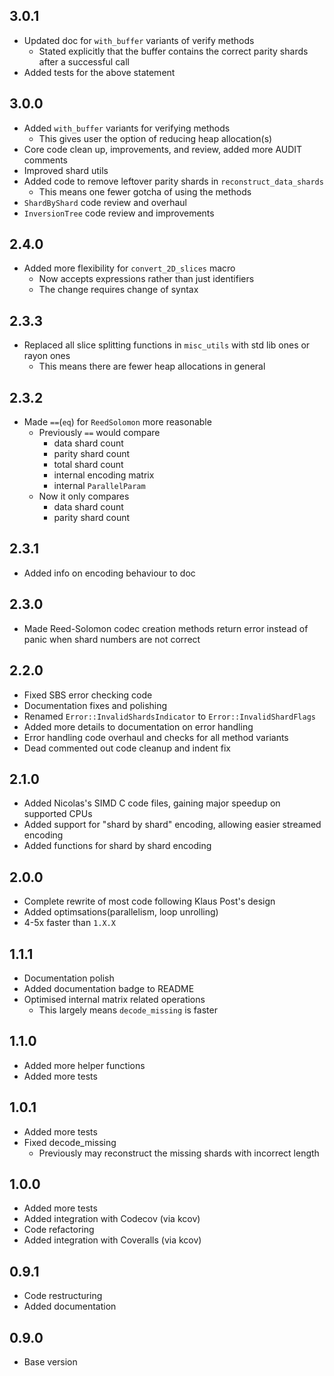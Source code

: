 ## 3.0.1
  - Updated doc for `with_buffer` variants of verify methods
    - Stated explicitly that the buffer contains the correct parity shards after a successful call
  - Added tests for the above statement

## 3.0.0
  - Added `with_buffer` variants for verifying methods
    - This gives user the option of reducing heap allocation(s)
  - Core code clean up, improvements, and review, added more AUDIT comments
  - Improved shard utils
  - Added code to remove leftover parity shards in `reconstruct_data_shards`
    - This means one fewer gotcha of using the methods
  - `ShardByShard` code review and overhaul
  - `InversionTree` code review and improvements

## 2.4.0
  - Added more flexibility for `convert_2D_slices` macro
    - Now accepts expressions rather than just identifiers
    - The change requires change of syntax

## 2.3.3
  - Replaced all slice splitting functions in `misc_utils` with std lib ones or rayon ones
    - This means there are fewer heap allocations in general

## 2.3.2
  - Made `==`(`eq`) for `ReedSolomon` more reasonable
    - Previously `==` would compare
      - data shard count
      - parity shard count
      - total shard count
      - internal encoding matrix
      - internal `ParallelParam`
    - Now it only compares
      - data shard count
      - parity shard count

## 2.3.1
  - Added info on encoding behaviour to doc

## 2.3.0
  - Made Reed-Solomon codec creation methods return error instead of panic when shard numbers are not correct

## 2.2.0
  - Fixed SBS error checking code
  - Documentation fixes and polishing
  - Renamed `Error::InvalidShardsIndicator` to `Error::InvalidShardFlags`
  - Added more details to documentation on error handling
  - Error handling code overhaul and checks for all method variants
  - Dead commented out code cleanup and indent fix

## 2.1.0
  - Added Nicolas's SIMD C code files, gaining major speedup on supported CPUs
  - Added support for "shard by shard" encoding, allowing easier streamed encoding
  - Added functions for shard by shard encoding

## 2.0.0
  - Complete rewrite of most code following Klaus Post's design
  - Added optimsations(parallelism, loop unrolling)
  - 4-5x faster than `1.X.X`

## 1.1.1
  - Documentation polish
  - Added documentation badge to README
  - Optimised internal matrix related operations
    - This largely means `decode_missing` is faster

## 1.1.0
  - Added more helper functions
  - Added more tests
 
## 1.0.1
  - Added more tests
  - Fixed decode_missing
    - Previously may reconstruct the missing shards with incorrect length

## 1.0.0
  - Added more tests
  - Added integration with Codecov (via kcov)
  - Code refactoring
  - Added integration with Coveralls (via kcov)

## 0.9.1
  - Code restructuring
  - Added documentation

## 0.9.0
  - Base version
